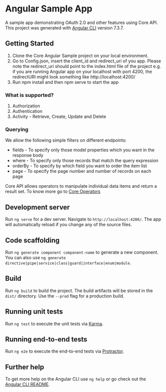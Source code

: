 # Angular Sample App

 A sample app demonstrating OAuth 2.0 and other features using Core API. This project was generated with [Angular CLI](https://github.com/angular/angular-cli) version 7.3.7.

## Getting Started
  1. Clone the Core Angular Sample project on your local environment.
  2. Go to Config.json, insert the  client_id and redirect_uri of you app. Please note the redirect_uri should point to the index.html        file of the project e.g. if you are running Angular app on your localhost with port 4200, the redirectURI might look something like       http://localhost:4200/
  3. Run npm install and then npm serve to start the app

### What is supported?
  1. Authorization 
  2. Authentication
  3. Activity - Retrieve, Create, Update and Delete
  
### Querying
We allow the following simple filters on different endpoints:

  * fields - To specify only those model properties which you want in the response body
  * where -  To specify only those records that match the query expression
  * orderBy - To specify by which field you want to order the item list
  * page -  To specify the page number and number of records on each page

Core API allows operators to manipulate individual data items and return a result set. To know more go to [Core Operators](https://api-explorer.bqecore.com/docs/filtering#filter-operators)

## Development server

Run `ng serve` for a dev server. Navigate to `http://localhost:4200/`. The app will automatically reload if you change any of the source files.

## Code scaffolding

Run `ng generate component component-name` to generate a new component. You can also use `ng generate directive|pipe|service|class|guard|interface|enum|module`.

## Build

Run `ng build` to build the project. The build artifacts will be stored in the `dist/` directory. Use the `--prod` flag for a production build.

## Running unit tests

Run `ng test` to execute the unit tests via [Karma](https://karma-runner.github.io).

## Running end-to-end tests

Run `ng e2e` to execute the end-to-end tests via [Protractor](http://www.protractortest.org/).

## Further help

To get more help on the Angular CLI use `ng help` or go check out the [Angular CLI README](https://github.com/angular/angular-cli/blob/master/README.md).
